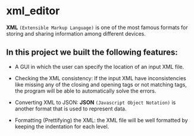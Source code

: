 # xml_editor
**XML** ```(Extensible Markup Language)``` is one of the most famous formats for storing and sharing information among different devices.

## In this project we built the following features:

* A GUI in which the user can specify the location of an input XML file.

* Checking the XML consistency: If the input XML have inconsistencies like missing any of the closing and opening tags or not matching tags, the program will be able to automatically solve the errors. 

* Converting XML to JSON: **JSON** ```(Javascript Object Notation)``` is another format that is used to represent data.

* Formatting (Prettifying) the XML: the XML file will be well formatted by keeping the indentation for each level.

  
